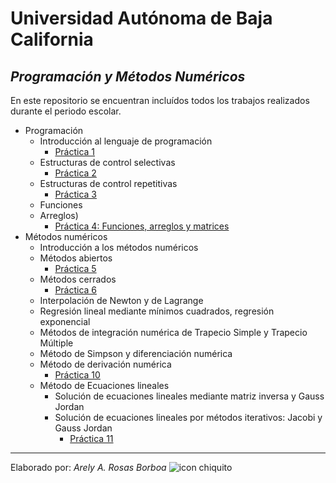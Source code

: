 # Universidad Autónoma de Baja California
## _Programación y Métodos Numéricos_

En este repositorio se encuentran incluídos todos los trabajos realizados durante el periodo escolar. 

* Programación
  - Introducción al lenguaje de programación
    - [Práctica 1](https://github.com/arelyrosas/PyMN2020/tree/main/Pr%C3%A1ctica%201)
  - Estructuras de control selectivas
    - [Práctica 2](https://github.com/arelyrosas/PyMN2020/tree/main/Pr%C3%A1ctica%202)
  - Estructuras de control repetitivas
    - [Práctica 3](https://github.com/arelyrosas/PyMN2020/tree/main/Práctica%203)
  - Funciones
  - Arreglos)
    - [Práctica 4: Funciones, arreglos y matrices]( https://github.com/arelyrosas/PyMN2020/tree/main/Práctica%204)
* Métodos numéricos
  - Introducción a los métodos numéricos
  - Métodos abiertos
    - [Práctica 5](https://github.com/arelyrosas/PyMN2020/tree/main/Práctica%205)
  - Métodos cerrados
    - [Práctica 6](https://github.com/arelyrosas/PyMN2020/tree/main/Práctica%206)
  - Interpolación de Newton y de Lagrange
  - Regresión lineal mediante mínimos cuadrados, regresión exponencial
  - Métodos de integración numérica de Trapecio Simple y Trapecio Múltiple
  - Método de Simpson y diferenciación numérica
  - Método de derivación numérica
    - [Práctica 10](https://github.com/arelyrosas/PyMN2020/blob/main/Práctica%2010/P10_DerivacionNumerica.cpp)
  - Método de Ecuaciones lineales
    - Solución de ecuaciones lineales mediante matriz inversa y Gauss Jordan
    - Solución de ecuaciones lineales por métodos iterativos: Jacobi y Gauss Jordan  
      - [Práctica 11](https://github.com/arelyrosas/PyMN2020/tree/main/Práctica%2011)
________________________________________________________________________________________________________________________

Elaborado por: _Arely A. Rosas Borboa_ ![icon chiquito](https://user-images.githubusercontent.com/72161582/102474177-30a7fc00-400d-11eb-93df-761521ca310c.png)


